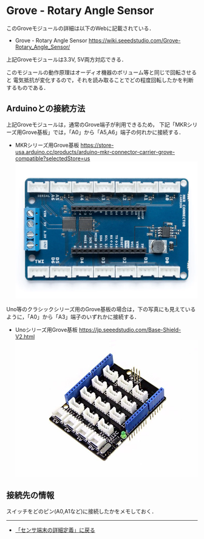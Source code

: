 # Grove - Rotary Angle Sensor

このGroveモジュールの詳細は以下のWebに記載されている．

- Grove - Rotary Angle Sensor https://wiki.seeedstudio.com/Grove-Rotary_Angle_Sensor/

上記Groveモジュールは3.3V, 5V両方対応できる．

このモジュールの動作原理はオーディオ機器のボリューム等と同じで回転させると
電気抵抗が変化するので，それを読み取ることでどの程度回転したかを判断するものである．


## Arduinoとの接続方法
上記Groveモジュールは，通常のGrove端子が利用できるため，
下記「MKRシリーズ用Grove基板」では，「A0」から「A5,A6」端子の何れかに接続する．

- MKRシリーズ用Grove基板 https://store-usa.arduino.cc/products/arduino-mkr-connector-carrier-grove-compatible?selectedStore=us
![MKRシリーズGrove基板](../../images/MKR_carrier.png)

Uno等のクラシックシリーズ用のGrove基板の場合は，下の写真にも見えているように，「A0」から「A3」端子のいずれかに接続する．
- Unoシリーズ用Grove基板  https://jp.seeedstudio.com/Base-Shield-V2.html 
![UnoシリーズGrove基板](../../images/Groveシールド.jpg)



## 接続先の情報

スイッチをどのピン(A0,A1など)に接続したかをメモしておく．

***

- [「センサ端末の詳細定義」に戻る](../SensorSelection.md)


